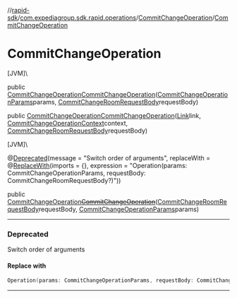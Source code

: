 //[rapid-sdk](../../../index.md)/[com.expediagroup.sdk.rapid.operations](../index.md)/[CommitChangeOperation](index.md)/[CommitChangeOperation](-commit-change-operation.md)

# CommitChangeOperation

[JVM]\

public [CommitChangeOperation](index.md)[CommitChangeOperation](-commit-change-operation.md)([CommitChangeOperationParams](../-commit-change-operation-params/index.md)params, [CommitChangeRoomRequestBody](../../com.expediagroup.sdk.rapid.models/-commit-change-room-request-body/index.md)requestBody)

public [CommitChangeOperation](index.md)[CommitChangeOperation](-commit-change-operation.md)([Link](../../com.expediagroup.sdk.rapid.models/-link/index.md)link, [CommitChangeOperationContext](../-commit-change-operation-context/index.md)context, [CommitChangeRoomRequestBody](../../com.expediagroup.sdk.rapid.models/-commit-change-room-request-body/index.md)requestBody)

[JVM]\

@[Deprecated](https://kotlinlang.org/api/latest/jvm/stdlib/kotlin/-deprecated/index.html)(message = &quot;Switch order of arguments&quot;, replaceWith = @[ReplaceWith](https://kotlinlang.org/api/latest/jvm/stdlib/kotlin/-replace-with/index.html)(imports = {}, expression = &quot;Operation(params: CommitChangeOperationParams, requestBody: CommitChangeRoomRequestBody?)&quot;))

public [CommitChangeOperation](index.md)[~~CommitChangeOperation~~](-commit-change-operation.md)([CommitChangeRoomRequestBody](../../com.expediagroup.sdk.rapid.models/-commit-change-room-request-body/index.md)requestBody, [CommitChangeOperationParams](../-commit-change-operation-params/index.md)params)

---

### Deprecated

Switch order of arguments

#### Replace with

```kotlin
Operation(params: CommitChangeOperationParams, requestBody: CommitChangeRoomRequestBody?)
```
---
